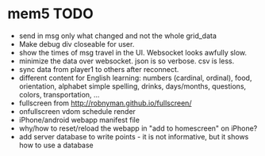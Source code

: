 # mem5 TODO

- send in msg only what changed and not the whole grid_data
- Make debug div closeable for user.  
- show the times of msg travel in the UI. Websocket looks awfully slow.  
- minimize the data over websocket. json is so verbose. csv is less.
- sync data from player1 to others after reconnect.
- different content for English learning: numbers (cardinal, ordinal), food, orientation, alphabet simple spelling, drinks, days/months, questions, colors, transportation, ...  
- fullscreen from <http://robnyman.github.io/fullscreen/>  
- onfullscreen vdom schedule render  
- iPhone/android webapp manifest file  
- why/how to reset/reload the webapp in "add to homescreen" on iPhone?  
- add server database to write points - it is not informative, but it shows how to use a database  
